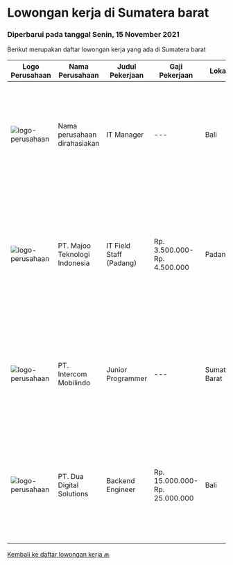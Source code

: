 
  # Lowongan kerja di Sumatera barat

  ### Diperbarui pada tanggal Senin, 15 November 2021

  Berikut merupakan daftar lowongan kerja yang ada di Sumatera barat

  |Logo Perusahaan | Nama Perusahaan | Judul Pekerjaan | Gaji Pekerjaan | Lokasi | Deskripsi | Tanggal diunggah | Pranala |
  | -------------- | --------------- | --------------- | --------- | --------- | -------------- | ------- | ----------- |
  |![logo-perusahaan](https://us.123rf.com/450wm/pavelstasevich/pavelstasevich1811/pavelstasevich181101027/112815900-stock-vector-no-image-available-icon-flat-vector.jpg?ver=6)|Nama perusahaan dirahasiakan|IT Manager|---|Bali|Pendidikan minimal S1 segala jurusan Memiliki pengetahuan mengenai PHP dan bahasa pemrograman lainnya atau menguasai jaringan Gaji negotiable...|Minggu, 31 Oktober 2021|https://www.jobstreet.co.id/id/job/it-manager-3673772?token=0~b7496c52-72cb-4064-aad7-8e79fab406ee&sectionRank=1&jobId=jobstreet-id-job-3673772|
|![logo-perusahaan](https://image-service-cdn.seek.com.au/2a2c8a948d223cf92abbc34c9b4e6cee325386db/ee4dce1061f3f616224767ad58cb2fc751b8d2dc)|PT. Majoo Teknologi Indonesia|IT Field Staff (Padang)|Rp. 3.500.000-Rp. 4.500.000|Padang|Deskripsi Pekerjaan Melakukan instalasi beserta pengaturan software dan hardware majoo. Memberikan edukasi (training) kepada staff / manager/ owner...|Rabu, 27 Oktober 2021|https://www.jobstreet.co.id/id/job/it-field-staff-padang-3670238?token=0~b7496c52-72cb-4064-aad7-8e79fab406ee&sectionRank=2&jobId=jobstreet-id-job-3670238|
|![logo-perusahaan](https://image-service-cdn.seek.com.au/b6a4780a6e8ea9c6a23c488273407f752481e524/ee4dce1061f3f616224767ad58cb2fc751b8d2dc)|PT. Intercom Mobilindo|Junior Programmer|---|Sumatera Barat|Persyaratan : Usia maksimal 25 tahun Latar belakang pendidikan ilmu komputer atau program studi sejenis yang relevan. Berpengalaman bekerja dibidang...|Sabtu, 23 Oktober 2021|https://www.jobstreet.co.id/id/job/junior-programmer-3666667?token=0~b7496c52-72cb-4064-aad7-8e79fab406ee&sectionRank=3&jobId=jobstreet-id-job-3666667|
|![logo-perusahaan](https://image-service-cdn.seek.com.au/0638cd50f0312ef2e7a06e1345329bde78c1e918/ee4dce1061f3f616224767ad58cb2fc751b8d2dc)|PT. Dua Digital Solutions|Backend Engineer|Rp. 15.000.000-Rp. 25.000.000|Bali|Hi tech Indonesia, we are hiring one new backend engineer to our team. If the questions below resonates with you, maybe you are the one we are looking...|Kamis, 21 Oktober 2021|https://www.jobstreet.co.id/id/job/backend-engineer-3665169?token=0~b7496c52-72cb-4064-aad7-8e79fab406ee&sectionRank=4&jobId=jobstreet-id-job-3665169|


  [Kembali ke daftar lowongan kerja 🔙](../README.md#daftar-lowongan-kerja)
  